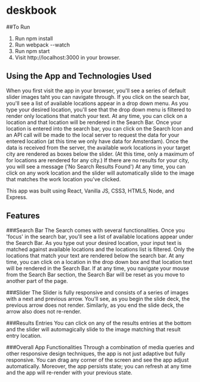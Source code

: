 # deskbook

##To Run
1. Run npm install
2. Run webpack --watch
3. Run npm start
4. Visit http://localhost:3000 in your browser.

## Using the App and Technologies Used
When you first visit the app in your browser, you'll see a series of default slider images taht you can navigate through.
If you click on the search bar, you'll see a list of available locations appear in a drop down menu. As you type your desired location, you'll see that the drop down menu is filtered to render only locations that match your text. At any time, you can click on a location and that location will be rendered in the Search Bar. Once your location is entered into the search bar, you can click on the Search Icon and an API call will be made to the local server to request the data for your entered location (at this time we only have data for Amsterdam).
Once the data is received from the server, the available work locations in your target city are rendered as boxes below the slider. (At this time, only a maximum of for locations are rendered for any city.) If there are no results for your city, you will see a message ('No Search Results Found') At any time, you can click on any work location and the slider will automatically slide to the image that matches the work location you've clicked.


This app was built using React, Vanilla JS, CSS3, HTML5, Node, and Express.

## Features

###Search Bar
The Search comes with several functionalities.
Once you 'focus' in the search bar, you'll see a list of available locations appear under the Search Bar. As you type out your desired location, your input text is matched against available locations and the locations list is filtered. Only the locations that match your text are rendered below the search bar.
At any time, you can click on a location in the drop down box and that location text will be rendered in the Search Bar.
If at any time, you navigate your mouse from the Search Bar section, the Search Bar will be reset as you move to another part of the page.

###Slider
The Slider is fully responsive and consists of a series of images with a next and previous arrow. You'll see, as you begin the slide deck, the previous arrow does not render. Similarly, as you end the slide deck, the arrow also does not re-render.

###Results Entries
You can click on any of the results entries at the bottom and the slider will automagically slide to the image matching that result entry location.

###Overall App Functionalities
Through a combination of media queries and other responsive design techniques, the app is not just adaptive but fully responsive. You can drag any corner of the screen and see the app adjust automatically. Moreover, the app persists state; you can refresh at any time and the app will re-render with your previous state.

